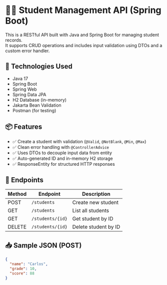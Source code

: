 # 🧑‍🎓 Student Management API (Spring Boot)

This is a RESTful API built with Java and Spring Boot for managing student records.  
It supports CRUD operations and includes input validation using DTOs and a custom error handler.

## 🔧 Technologies Used

- Java 17
- Spring Boot
- Spring Web
- Spring Data JPA
- H2 Database (in-memory)
- Jakarta Bean Validation
- Postman (for testing)

## 📦 Features

- ✅ Create a student with validation (`@Valid`, `@NotBlank`, `@Min`, `@Max`)
- ✅ Clean error handling with `@ControllerAdvice`
- ✅ Uses DTOs to decouple input data from entity
- ✅ Auto-generated ID and in-memory H2 storage
- ✅ ResponseEntity for structured HTTP responses

## 📂 Endpoints

| Method | Endpoint           | Description             |
|--------|--------------------|-------------------------|
| POST   | `/students`        | Create new student      |
| GET    | `/students`        | List all students       |
| GET    | `/students/{id}`   | Get student by ID       |
| DELETE | `/students/{id}`   | Delete student by ID    |

## 📥 Sample JSON (POST)

```json
{
  "name": "Carlos",
  "grade": 10,
  "score": 88
}
